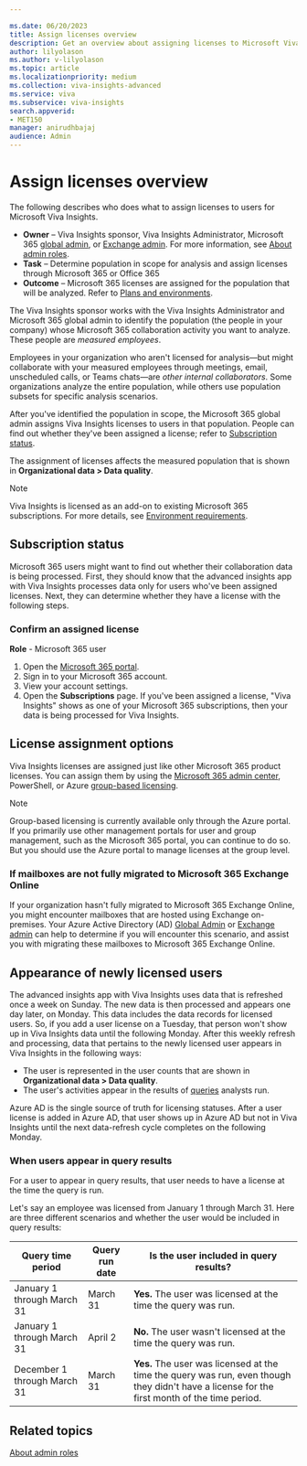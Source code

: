 ```yaml
---

ms.date: 06/20/2023
title: Assign licenses overview
description: Get an overview about assigning licenses to Microsoft Viva Insights users 
author: lilyolason
ms.author: v-lilyolason
ms.topic: article
ms.localizationpriority: medium 
ms.collection: viva-insights-advanced 
ms.service: viva 
ms.subservice: viva-insights 
search.appverid: 
- MET150 
manager: anirudhbajaj
audience: Admin
---
```


# Assign licenses overview

The following describes who does what to assign licenses to users for Microsoft Viva Insights.

* **Owner** – Viva Insights sponsor, Viva Insights Administrator, Microsoft 365 [global admin](/microsoft-365/admin/add-users/about-admin-roles), or [Exchange admin](/azure/active-directory/roles/permissions-reference#exchange-administrator). For more information, see [About admin roles](/microsoft-365/admin/add-users/about-admin-roles?view=o365-worldwide&preserve-view=true).
* **Task** – Determine population in scope for analysis and assign licenses through Microsoft 365 or Office 365
* **Outcome** – Microsoft 365 licenses are assigned for the population that will be analyzed. Refer to [Plans and environments](/viva/insights/personal/overview/plans-environments#additional-features).

The Viva Insights sponsor works with the Viva Insights Administrator and Microsoft 365 global admin to identify the population (the people in your company) whose Microsoft 365 collaboration activity you want to analyze. These people are *measured employees*.

Employees in your organization who aren't licensed for analysis—but might collaborate with your measured employees through meetings, email, unscheduled calls, or Teams chats—are *other internal collaborators*. Some organizations analyze the entire population, while others use population subsets for specific analysis scenarios.

After you've identified the population in scope, the Microsoft 365 global admin assigns Viva Insights licenses to users in that population. People can find out whether they've been assigned a license; refer to [Subscription status](#subscription-status).

The assignment of licenses affects the measured population that is shown in **Organizational data > Data quality**.

>[!Note]
>Viva Insights is licensed as an add-on to existing Microsoft 365 subscriptions. For more details, see [Environment requirements](/viva/insights/Setup/Environment-Requirements?toc=/viva/insights/advanced/toc.json&bc=/viva/insights/breadcrumb/toc.json).

## Subscription status

Microsoft 365 users might want to find out whether their collaboration data is being processed. First, they should know that the advanced insights app with Viva Insights processes data only for users who've been assigned licenses. Next, they can determine whether they have a license with the following steps.

### Confirm an assigned license

**Role** - Microsoft 365 user

1. Open the [Microsoft 365 portal](https://portal.office.com).
2. Sign in to your Microsoft 365 account.
3. View your account settings.
4. Open the **Subscriptions** page. If you've been assigned a license, "Viva Insights" shows as one of your Microsoft 365 subscriptions, then your data is being processed for Viva Insights.

## License assignment options

Viva Insights licenses are assigned just like other Microsoft 365 product licenses. You can assign them by using the [Microsoft 365 admin center​](/microsoft-365/admin/add-users/add-users), PowerShell, or Azure [group-based licensing](/azure/active-directory/enterprise-users/licensing-groups-assign).

>[!Note]
>Group-based licensing is currently available only through the Azure portal. If you primarily use other management portals for user and group management, such as the Microsoft 365 portal, you can continue to do so. But you should use the Azure portal to manage licenses at the group level.

### If mailboxes are not fully migrated to Microsoft 365 Exchange Online

If your organization hasn't fully migrated to Microsoft 365 Exchange Online, you might encounter mailboxes that are hosted using Exchange on-premises. Your Azure Active Directory (AD) [Global Admin](/azure/active-directory/roles/permissions-reference#global-administrator) or [Exchange admin](/azure/active-directory/roles/permissions-reference#exchange-administrator) can help to determine if you will encounter this scenario, and assist you with migrating these mailboxes to Microsoft 365 Exchange Online. 

## Appearance of newly licensed users

The advanced insights app with Viva Insights uses data that is refreshed once a week on Sunday. The new data is then processed and appears one day later, on Monday. This data includes the data records for licensed users. So, if you add a user license on a Tuesday, that person won't show up in Viva Insights data until the following Monday. After this weekly refresh and processing, data that pertains to the newly licensed user appears in Viva Insights in the following ways:

* The user is represented in the user counts that are shown in **Organizational data > Data quality**.
* The user's activities appear in the results of [queries](../analyst/person-query.md) analysts run.

Azure AD is the single source of truth for licensing statuses. After a user license is added in Azure AD, that user shows up in Azure AD but not in Viva Insights until the next data-refresh cycle completes on the following Monday.

### When users appear in query results

For a user to appear in query results, that user needs to have a license at the time the query is run.

Let's say an employee was licensed from January 1 through March 31. Here are three different scenarios and whether the user would be included in query results:

|Query time period| Query run date| Is the user included in query results?|
|-----------------|-------------|-----|
|January 1 through March 31|March 31 |**Yes.** The user was licensed at the time the query was run. |
|January 1 through March 31|April 2|**No.** The user wasn't licensed at the time the query was run.|
|December 1 through March 31 |March 31|**Yes.** The user was licensed at the time the query was run, even though they didn't have a license for the first month of the time period. |

## Related topics

[About admin roles](/microsoft-365/admin/add-users/about-admin-roles)


